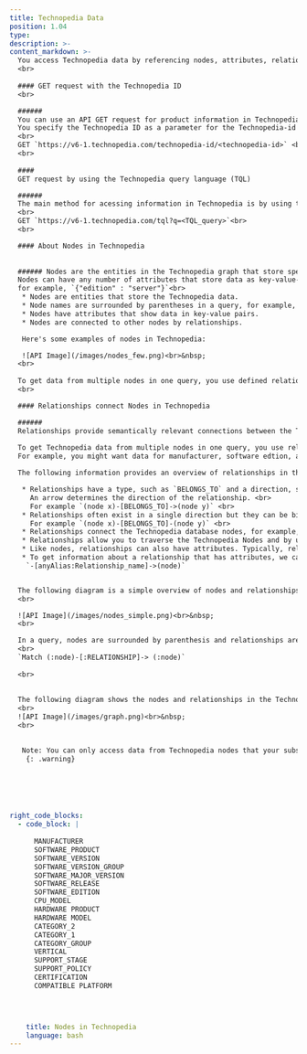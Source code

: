 ```yaml
---
title: Technopedia Data
position: 1.04
type:
description: >-  
content_markdown: >-
  You access Technopedia data by referencing nodes, attributes, relationships, or Technopedia IDs in the Technopedia graph.<br>
  <br>
  
  #### GET request with the Technopedia ID
  <br>

  ######
  You can use an API GET request for product information in Technopedia by referencing the Technopedia ID.<br>
  You specify the Technopedia ID as a parameter for the Technopedia-id TQL endpoint. <br>
  <br>
  GET `https://v6-1.technopedia.com/technopedia-id/<technopedia-id>` <br>
  <br>
  
  #### 
  GET request by using the Technopedia query language (TQL)

  ######
  The main method for acessing information in Technopedia is by using the API with the Technopedia query language (TQL) to query nodes and relationships in the Technopedia database.<br>
  <br>
  GET `https://v6-1.technopedia.com/tql?q=<TQL_query>`<br>
  <br>

  #### About Nodes in Technopedia
  
  
  ###### Nodes are the entities in the Technopedia graph that store specific categories of data. <br>
  Nodes can have any number of attributes that store data as key-value-pairs, <br>
  for example, `{"edition" : "server"}`<br> 
   * Nodes are entities that store the Technopedia data.
   * Node names are surrounded by parentheses in a query, for example, (Node).
   * Nodes have attributes that show data in key-value pairs.
   * Nodes are connected to other nodes by relationships.

   Here's some examples of nodes in Technopedia:

   ![API Image](/images/nodes_few.png)<br>&nbsp;
  <br>
   
  To get data from multiple nodes in one query, you use defined relationships to other nodes. 
  <br>

  #### Relationships connect Nodes in Technopedia 

  ######
  Relationships provide semantically relevant connections between the Technopedia nodes. <br>
  
  To get Technopedia data from multiple nodes in one query, you use relationships to traverse nodes and define the criteria for the data that you want to extract from the database.
  For example, you might want data for manufacturer, software edtion, and software product in a single query. To get data from these nodes, you must use relationships in your query to connect the nodes when you create the query.

  The following information provides an overview of relationships in the Technopedia database:

   * Relationships have a type, such as `BELONGS_TO` and a direction, such as node x to node y. <br>
     An arrow determines the direction of the relationship. <br>
     For example `(node x)-[BELONGS_TO]->(node y)` <br>
   * Relationships often exist in a single direction but they can be bidirectional, in which case, there's no arrow.
     For example `(node x)-[BELONGS_TO]-(node y)` <br>    
   * Relationships connect the Technopedia database nodes, for example, the software product node has the relationship: `[HAS_A]->` to the manufacturer node.
   * Relationships allow you to traverse the Technopedia Nodes and by using the Technopedia query language, and to get data from the specified nodes in one query.
   * Like nodes, relationships can also have attributes. Typically, relationship have quantitative attributes, such as time intervals.
   * To get information about a relationship that has attributes, we can assign it an alias for later reference. The  alias is placed in front of the colon that precedes the relationship:<br>
    `-[anyAlias:Relationship_name]->(node)`


  The following diagram is a simple overview of nodes and relationships:
  <br>

  ![API Image](/images/nodes_simple.png)<br>&nbsp;
  <br>

  In a query, nodes are surrounded by parenthesis and relationships are surrounded by square brackets as shown in the following example:
  <br>
  `Match (:node)-[:RELATIONSHIP]-> (:node)`
  
  <br>
 
  
  The following diagram shows the nodes and relationships in the Technopedia database. <br>
  <br>
  ![API Image](/images/graph.png)<br>&nbsp;
  <br>

  
   Note: You can only access data from Technopedia nodes that your subscription allows.
    {: .warning} 

  




right_code_blocks:
  - code_block: |
      
      MANUFACTURER
      SOFTWARE_PRODUCT
      SOFTWARE_VERSION
      SOFTWARE_VERSION_GROUP
      SOFTWARE_MAJOR_VERSION
      SOFTWARE_RELEASE
      SOFTWARE_EDITION
      CPU_MODEL
      HARDWARE PRODUCT
      HARDWARE MODEL
      CATEGORY_2
      CATEGORY_1
      CATEGORY_GROUP
      VERTICAL
      SUPPORT_STAGE
      SUPPORT_POLICY
      CERTIFICATION
      COMPATIBLE PLATFORM



           
    title: Nodes in Technopedia
    language: bash
---
```


